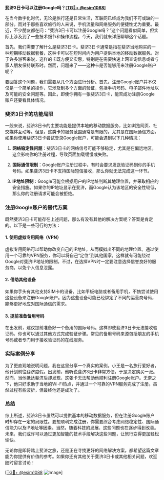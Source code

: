 **斐济3日卡可以注册Google吗？[[TG💪+ @esim1088](https://t.me/s/esim1088)]**

在当今数字化时代，无论是旅行还是日常生活，互联网已经成为我们不可或缺的一部分。而对于那些喜欢旅行的人来说，手机流量和网络服务的便捷性尤为重要。最近，不少朋友都在问：“斐济3日卡可以注册Google吗？”这个问题看似简单，但实际上涉及到了一些技术细节和操作流程。今天，我们就来详细聊聊这个话题。

首先，我们需要了解什么是斐济3日卡。斐济3日卡通常是指在斐济当地购买的一种短期移动数据套餐，这种卡可以在短时间内为用户提供本地的移动数据服务。对于许多游客来说，这样的卡既方便又实惠，特别是在需要快速上网查询信息或者与家人朋友保持联系时。然而，问题来了——这种卡是否能够用来注册Google账户呢？

要回答这个问题，我们需要从几个方面进行分析。首先，注册Google账户并不仅仅是一个简单的操作，它涉及到多个方面的验证，包括手机号码、电子邮件地址以及可能的安全问题等。因此，即使你拥有一张斐济3日卡，能否成功注册Google账户还要看具体情况。

### 斐济3日卡的功能局限

一般来说，斐济3日卡的主要功能是提供本地的移动数据服务，比如浏览网页、社交媒体互动等。但是，这类卡的服务范围通常是有限的，尤其是在国际通信方面。如果你使用斐济3日卡尝试登录Google账户，可能会遇到以下几种情况：

1. **网络稳定性问题**：斐济3日卡的网络信号可能不够稳定，尤其是在偏远地区。这会影响你的注册过程，导致页面加载缓慢或失败。
   
2. **国际通信限制**：Google账户注册过程中，有时会要求发送验证码到你的手机号码。如果斐济3日卡不支持国际短信接收，那么你就无法完成这一环节。

3. **IP地址限制**：Google可能会根据用户的IP地址判断其地理位置，并采取相应的安全措施。如果你的IP地址显示在斐济，而Google认为该地区的安全性较低，那么你的注册请求可能会被拒绝。

### 注册Google账户的替代方案

既然斐济3日卡可能存在上述问题，那么有没有其他的解决方案呢？答案是肯定的。以下是一些可行的方法：

#### 1. 使用虚拟专用网络（VPN）

虚拟专用网络可以帮助你改变自己的IP地址，从而模拟出不同的地理位置。通过使用一个可靠的VPN服务，你可以将自己“定位”到其他国家，这样就有可能绕过Google对斐济IP地址的限制。不过，在选择VPN时一定要注意选择信誉良好的服务商，以免个人信息泄露。

#### 2. 借助其他设备

如果你手头有其他支持SIM卡的设备，比如平板电脑或者备用手机，不妨尝试使用这些设备来注册Google账户。因为这些设备可能已经绑定了不同的运营商号码，能够更好地应对国际通信的需求。

#### 3. 提前准备备用号码

在出发前，建议提前准备好一个备用的国际号码。这样即使斐济3日卡无法接收验证码，你也可以通过其他方式完成验证步骤。常见的备用号码来源包括朋友的手机号码或者专门用于接收验证码的在线服务。

### 实际案例分享

为了更直观地说明问题，我在这里分享一个真实的案例。小王是一名旅行爱好者，他计划前往斐济度假。出发前，他听说斐济3日卡非常方便，于是决定购买一张。然而，当他抵达斐济后却发现，这张卡无法帮助他顺利注册Google账户。无奈之下，他只好求助于当地的Wi-Fi热点，并通过一个可靠的VPN服务完成了注册。虽然过程有些波折，但最终他还是成功了。

### 总结

综上所述，斐济3日卡虽然可以提供基本的移动数据服务，但在注册Google账户时却存在一定的局限性。要想顺利完成注册，你需要综合考虑网络稳定性、国际通信能力以及IP地址等因素。当然，随着科技的发展，这些问题也在逐步得到改善。未来，我们或许可以通过更加智能的技术手段解决这些问题，让旅行变得更加轻松愉快。

无论你是即将踏上斐济之旅，还是正在寻找更好的网络解决方案，都希望这篇文章能为你提供有价值的参考。如果你还有其他关于斐济3日卡或其他相关问题，欢迎随时留言讨论！

[[TG💪+ @esim1088](https://t.me/s/esim1088) ![Image](https://i.postimg.cc/4NQfJmqS/Snipaste-2025-05-13-00-14-12.png)]